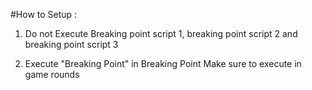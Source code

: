 #How to Setup :

1. Do not Execute Breaking point script 1, breaking point script 2 and breaking point script 3

2. Execute "Breaking Point" in Breaking Point Make sure to execute in game rounds
